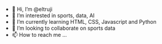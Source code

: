 - 👋 Hi, I’m @eltruji
- 👀 I’m interested in sports, data, AI
- 🌱 I’m currently learning HTML, CSS, Javascript and Python
- 💞️ I’m looking to collaborate on sports data
- 📫 How to reach me ...

<!---
eltruji/eltruji is a ✨ special ✨ repository because its `README.md` (this file) appears on your GitHub profile.
You can click the Preview link to take a look at your changes.
--->
